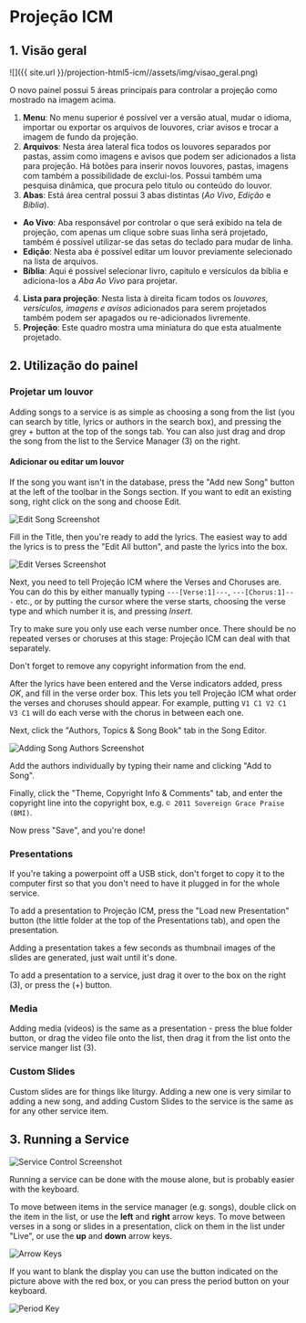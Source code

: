 # Projeção ICM

## 1. Visão geral

![]({{ site.url }}/projection-html5-icm//assets/img/visao_geral.png)

O novo painel possui 5 áreas principais para controlar a projeção como mostrado na imagem acima.

1. __Menu__: No menu superior é possível ver a versão atual, mudar o idioma, importar ou exportar os arquivos de louvores, criar avisos e trocar a imagem de fundo da projeção.
2. __Arquivos__: Nesta área lateral fica todos os louvores separados por pastas, assim como imagens e avisos que podem ser adicionados a lista para projeção. Há botões para inserir novos louvores, pastas, imagens com também a possibilidade de exclui-los. Possui também uma pesquisa dinâmica, que procura pelo titulo ou conteúdo do louvor.
3. __Abas__: Está área central possui 3 abas distintas (_Ao Vivo_, _Edição_ e _Bíblia_).
  * __Ao Vivo__: Aba responsável por controlar o que será exibido na tela de projeção, com apenas um clique sobre suas linha será projetado, também é possível utilizar-se das setas do teclado para mudar de linha.
  * __Edição__: Nesta aba é possível editar um louvor previamente selecionado na lista de arquivos.
  * __Bíblia__: Aqui é possível selecionar livro, capitulo e versículos da bíblia e adiciona-los a _Aba Ao Vivo_ para projetar.
4. __Lista para projeção__: Nesta lista à direita ficam todos os _louvores, versículos, imagens e avisos_ adicionados para serem projetados também podem ser apagados ou re-adicionados livremente.
5. __Projeção__: Este quadro mostra uma miniatura do que esta atualmente projetado.


## 2. Utilização do painel

### Projetar um louvor

Adding songs to a service is as simple as choosing a song from the list (you can search by title, lyrics or authors in the search box), and pressing the grey + button at the top of the songs tab. You can also just drag and drop the song from the list to the Service Manager (3) on the right.

#### Adicionar ou editar um louvor
If the song you want isn't in the database, press the "Add new Song" button at the left of the toolbar in the Songs section. If you want to edit an existing song, right click on the song and choose Edit.

![Edit Song Screenshot](SongEditor.png)

Fill in the Title, then you're ready to add the lyrics. The easiest way to add the lyrics is to press the "Edit All button", and paste the lyrics into the box.

![Edit Verses Screenshot](VerseEditor.png)

Next, you need to tell Projeção ICM where the Verses and Choruses are. You can do this by either manually typing ``---[Verse:1]---``, ``---[Chorus:1]---`` etc., or by putting the cursor where the verse starts, choosing the verse type and which number it is, and pressing _Insert_.

Try to make sure you only use each verse number once. There should be no repeated verses or choruses at this stage: Projeção ICM can deal with that separately.

Don't forget to remove any copyright information from the end.


After the lyrics have been entered and the Verse indicators added, press _OK_, and fill in the verse order box. This lets you tell Projeção ICM what order the verses and choruses should appear. For example, putting ```V1 C1 V2 C1 V3 C1``` will do each verse with the chorus in between each one.

Next, click the "Authors, Topics & Song Book" tab in the Song Editor.

![Adding Song Authors Screenshot](authors.png)

Add the authors individually by typing their name and clicking "Add to Song".

Finally, click the "Theme, Copyright Info & Comments" tab, and enter the copyright line into the copyright box, e.g. ```© 2011 Sovereign Grace Praise (BMI)```.

Now press "Save", and you're done!


### Presentations

If you're taking a powerpoint off a USB stick, don't forget to copy it to the computer first so that you don't need to have it plugged in for the whole service.

To add a presentation to Projeção ICM, press the "Load new Presentation" button (the little folder at the top of the Presentations tab), and open the presentation.

Adding a presentation takes a few seconds as thumbnail images of the slides are generated, just wait until it's done.

To add a presentation to a service, just drag it over to the box on the right (3), or press the (+) button.

### Media

Adding media (videos) is the same as a presentation - press the blue folder button, or drag the video file onto the list, then drag it from the list onto the service manger list (3).

### Custom Slides

Custom slides are for things like liturgy. Adding a new one is very similar to adding a new song, and adding Custom Slides to the service is the same as for any other service item.


## 3. Running a Service

![Service Control Screenshot](servicecontrol.png)

Running a service can be done with the mouse alone, but is probably easier with the keyboard.

To move between items in the service manager (e.g. songs), double click on the item in the list, or use the __left__ and __right__ arrow keys. To move between verses in a song or slides in a presentation, click on them in the list under "Live", or use the __up__ and __down__ arrow keys.

![Arrow Keys](arrowkeys.png)

If you want to blank the display you can use the button indicated on the picture above with the red box, or you can press the period button on your keyboard.

![Period Key](blanckdisplay.png)